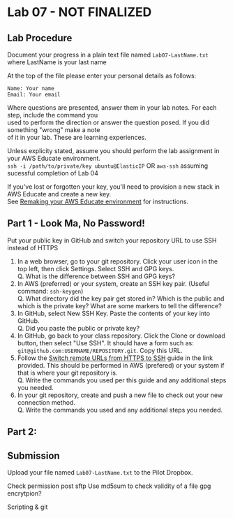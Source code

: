 # Lab 07 - NOT FINALIZED

## Lab Procedure
Document your progress in a plain text file named `Lab07-LastName.txt`  
where LastName is your last name

At the top of the file please enter your personal details as follows:
```
Name: Your name
Email: Your email

```

Where questions are presented, answer them in your lab notes.  For each step, include the command you  
used to perform the direction or answer the question posed.  If you did something "wrong" make a note  
of it in your lab.  These are learning experiences.

Unless explicity stated, assume you should perform the lab assignment in your AWS Educate environment.  
`ssh -i /path/to/private/key ubuntu@ElasticIP`  OR `aws-ssh` assuming sucessful completion of Lab 04

If you've lost or forgotten your key, you'll need to provision a new stack in AWS Educate and create a new key.  
See [Remaking your AWS Educate environment](../../..) for instructions.

## Part 1 - Look Ma, No Password!
Put your public key in GitHub and switch your repository URL to use SSH instead of HTTPS
1. In a web browser, go to your git repository.  Click your user icon in the top left, then click Settings.  Select SSH and GPG keys.  
Q. What is the difference between SSH and GPG keys?
2. In AWS (preferred) or your system, create an SSH key pair.  (Useful command: `ssh-keygen`)  
Q. What directory did the key pair get stored in?  Which is the public and which is the private key?  What are some markers to tell the difference?
3. In GitHub, select New SSH Key.  Paste the contents of your key into GitHub.  
Q. Did you paste the public or private key?
4. In GitHub, go back to your class repository.  Click the Clone or download button, then select "Use SSH".  It should have a form such as: `git@github.com:USERNAME/REPOSITORY.git`.  Copy this URL.
5. Follow the [Switch remote URLs from HTTPS to SSH](https://help.github.com/en/github/using-git/changing-a-remotes-url) guide in the link provided.  This should be performed in AWS (prefered) or your system if that is where your git repository is.  
Q. Write the commands you used per this guide and any additional steps you needed.  
6. In your git repository, create and push a new file to check out your new connection method.  
Q. Write the commands you used and any additional steps you needed.

## Part 2:

## Submission
Upload your file named `Lab07-LastName.txt` to the Pilot Dropbox.

Check permission post sftp
Use md5sum to check validity of a file
gpg encrytpion?

Scripting & git
